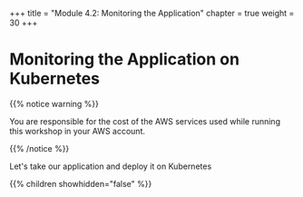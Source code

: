 +++
title = "Module 4.2: Monitoring the Application"
chapter = true
weight = 30
+++

# Monitoring the Application on Kubernetes

{{% notice warning %}}<p> You are responsible for the cost of the AWS services used while running this workshop in your AWS account.</p> {{% /notice %}}

Let's take our application and deploy it on Kubernetes

{{% children showhidden="false" %}}
